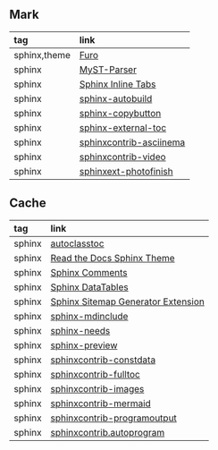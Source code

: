 ## Mark

|tag|link|
|:-|:-|
|sphinx,theme|[Furo](https://github.com/pradyunsg/furo)|
|sphinx|[MyST-Parser](https://github.com/executablebooks/MyST-Parser)|
|sphinx|[Sphinx Inline Tabs](https://github.com/pradyunsg/sphinx-inline-tabs)|
|sphinx|[sphinx-autobuild](https://github.com/sphinx-doc/sphinx-autobuild)|
|sphinx|[sphinx-copybutton](https://github.com/executablebooks/sphinx-copybutton)|
|sphinx|[sphinx-external-toc](https://github.com/executablebooks/sphinx-external-toc)|
|sphinx|[sphinxcontrib-asciinema](https://github.com/divi255/sphinxcontrib.asciinema)|
|sphinx|[sphinxcontrib-video](https://github.com/sphinx-contrib/video)|
|sphinx|[sphinxext-photofinish](https://github.com/wpilibsuite/sphinxext-photofinish)|

## Cache

|tag|link|
|:-|:-|
|sphinx|[autoclasstoc](https://autoclasstoc.readthedocs.io/en/latest/)|
|sphinx|[Read the Docs Sphinx Theme](https://github.com/readthedocs/sphinx_rtd_theme)|
|sphinx|[Sphinx Comments](https://github.com/executablebooks/sphinx-comments)|
|sphinx|[Sphinx DataTables](https://sharm294.github.io/sphinx-datatables/)|
|sphinx|[Sphinx Sitemap Generator Extension](https://github.com/jdillard/sphinx-sitemap)|
|sphinx|[sphinx-mdinclude](https://github.com/omnilib/sphinx-mdinclude)|
|sphinx|[sphinx-needs](https://github.com/useblocks/sphinx-needs)|
|sphinx|[sphinx-preview](https://github.com/useblocks/sphinx-preview)|
|sphinx|[sphinxcontrib-constdata](https://documatt.gitlab.io/sphinxcontrib-constdata/table.html)|
|sphinx|[sphinxcontrib-fulltoc](https://github.com/sphinx-contrib/fulltoc)|
|sphinx|[sphinxcontrib-images](https://github.com/sphinx-contrib/images)|
|sphinx|[sphinxcontrib-mermaid](https://github.com/mgaitan/sphinxcontrib-mermaid)|
|sphinx|[sphinxcontrib-programoutput](https://github.com/OpenNTI/sphinxcontrib-programoutput)|
|sphinx|[sphinxcontrib.autoprogram](https://pythonhosted.org/sphinxcontrib-autoprogram/)|